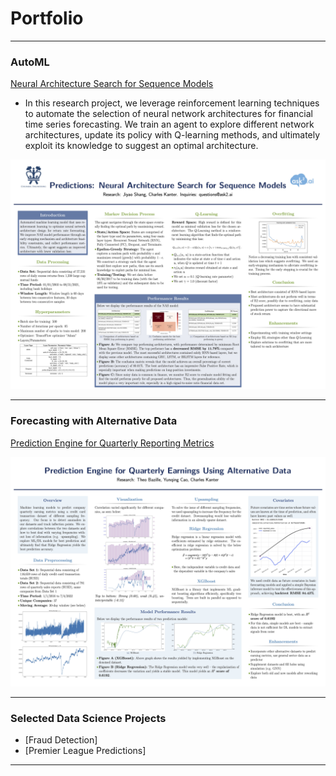 # Portfolio

---

### AutoML

[Neural Architecture Search for Sequence Models](/pdf/NAS_poster.pdf)
- In this research project, we leverage reinforcement learning techniques to automate the selection of neural network architectures for financial time series forecasting. We train an agent to explore different network architectures, update its policy with Q-learning methods, and ultimately exploit its knowledge to suggest an optimal architecture.

<img src="images/NAS_poster.jpg?"/>

---

### Forecasting with Alternative Data 

[Prediction Engine for Quarterly Reporting Metrics](/pdf/wellington_poster.pdf)



<img src="images/wellington_poster.jpg?"/>

---

### Selected Data Science Projects

- [Fraud Detection]
- [Premier League Predictions]


---
